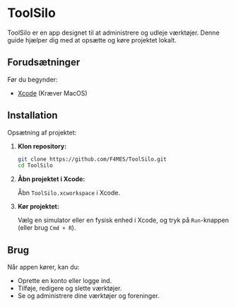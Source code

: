 # ToolSilo

ToolSilo er en app designet til at administrere og udleje værktøjer. Denne guide hjælper dig med at opsætte og køre projektet lokalt.

## Forudsætninger

Før du begynder:

- [Xcode](https://developer.apple.com/xcode/) (Kræver MacOS)

## Installation

Opsætning af projektet:

1. **Klon repository:**

   ```bash
   git clone https://github.com/F4MES/ToolSilo.git
   cd ToolSilo
   ```


3. **Åbn projektet i Xcode:**

   Åbn `ToolSilo.xcworkspace` i Xcode.


5. **Kør projektet:**

   Vælg en simulator eller en fysisk enhed i Xcode, og tryk på `Run`-knappen (eller brug `Cmd + R`).

## Brug

Når appen kører, kan du:

- Oprette en konto eller logge ind.
- Tilføje, redigere og slette værktøjer.
- Se og administrere dine værktøjer og foreninger.
